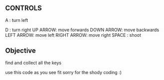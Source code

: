 ## CONTROLS
A : turn left

D : turn right
UP ARROW: move forwards
DOWN ARROW: move backwards
LEFT ARROW: move left
RIGHT ARROW: move right
SPACE : shoot

## Objective
find and collect all the keys




use this code as you see fit sorry for the shody coding :)
